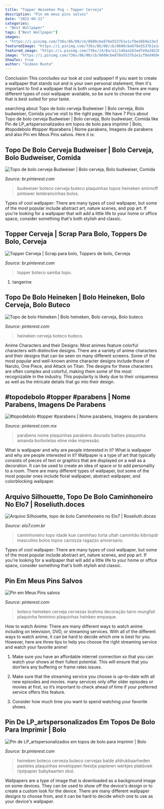 ```yaml
---
title: "Topper Heineken Png ~ Topper Cerveja"
description: "Pin em meus pins salvos"
date: "2022-04-21"
categories:
- "Best Wallpaper"
tags: ["Best Wallpaper"]
images:
- "https://i.pinimg.com/736x/86/00/cb/8600cbe878e5537b1e1cf8ed4b9e23e3.jpg"
featuredImage: "https://i.pinimg.com/736x/86/00/cb/8600cbe878e5537b1e1cf8ed4b9e23e3.jpg"
featured_image: "https://i.pinimg.com/736x/14/8a/a1/148aa162ed7e9a2022bb8a76d1f9a0eb.jpg"
image: "https://i.pinimg.com/736x/86/00/cb/8600cbe878e5537b1e1cf8ed4b9e23e3.jpg"
ShowToc: true
author: "Gideon Runte"
---
```



Conclusion
This concludes our look at cool wallpaper! If you want to create a wallpaper that stands out and is your own personal statement, then it's important to find a wallpaper that is both unique and stylish. There are many different types of cool wallpaper available, so be sure to choose the one that is best suited for your taste.

	

		
searching about Topo de bolo cerveja Budweiser | Bolo cerveja, Bolo budweiser, Comida you've visit to the right page. We have 7 Pics about Topo de bolo cerveja Budweiser | Bolo cerveja, Bolo budweiser, Comida like Pin de LP_artspersonalizados em topos de bolo para imprimir | Bolo, #topodebolo #topper #parabens | Nome parabens, Imagens de parabens and also Pin em Meus Pins salvos. Here it is:
		
    
## Topo De Bolo Cerveja Budweiser | Bolo Cerveja, Bolo Budweiser, Comida

<img loading=lazy src="https://i.pinimg.com/736x/b9/4b/ff/b94bffe976c2c083141e618608d7f7fc.jpg" onerror="this.onerror=null;this.src='https://tse4.mm.bing.net/th?id=OIP.bjrfXeQwe8Ou2XdVXKtpMwHaKe&amp;pid=15.1';" alt="Topo de bolo cerveja Budweiser | Bolo cerveja, Bolo budweiser, Comida">

_Source: br.pinterest.com_

>budweiser boteco cerveja buteco plaquinhas topos heineken smirnoff pintower lembrancinhas bolos. 

	

Types of cool wallpaper:
There are many types of cool wallpaper, but some of the most popular include abstract art, nature scenes, and pop art. If you're looking for a wallpaper that will add a little life to your home or office space, consider something that's both stylish and classic.

    
## Topper Cerveja | Scrap Para Bolo, Toppers De Bolo, Cerveja

<img loading=lazy src="https://i.pinimg.com/736x/85/5d/dc/855ddc92792ea5f2c451bd9c907df2f6.jpg" onerror="this.onerror=null;this.src='https://tse1.mm.bing.net/th?id=OIP.ZVzRLEuQiwQO_882Xzov5QHaE6&amp;pid=15.1';" alt="Topper Cerveja | Scrap para bolo, Toppers de bolo, Cerveja">

_Source: br.pinterest.com_

>topper boteco samba topo. 

	

1. tangerine 

    
## Topo De Bolo Heineken | Bolo Heineken, Bolo Cerveja, Bolo Buteco

<img loading=lazy src="https://i.pinimg.com/originals/ac/d9/68/acd968dc2b3e174b652f469be525d1f3.jpg" onerror="this.onerror=null;this.src='https://tse3.mm.bing.net/th?id=OIP.kbJEY_D7CHKkXUL0oo1n6gHaKe&amp;pid=15.1';" alt="Topo de bolo Heineken | Bolo heineken, Bolo cerveja, Bolo buteco">

_Source: pinterest.com_

>heineken cerveja boteco buteco. 

	

Anime Characters and their Designs: Most animes feature colorful characters with distinctive designs.
There are a variety of anime characters and their designs that can be seen on many different screens. Some of the most popular and well-known anime character designs include those of Naruto, One Piece, and Attack on Titan. The designs for these characters are often complex and colorful, making them some of the most recognizable in the industry. This popularity is likely due to their uniqueness as well as the intricate details that go into their design.

    
## #topodebolo #topper #parabens | Nome Parabens, Imagens De Parabens

<img loading=lazy src="https://i.pinimg.com/736x/14/8a/a1/148aa162ed7e9a2022bb8a76d1f9a0eb.jpg" onerror="this.onerror=null;this.src='https://tse1.mm.bing.net/th?id=OIP.3vLm0PtC-GDHbgBVS7NK1AHaKM&amp;pid=15.1';" alt="#topodebolo #topper #parabens | Nome parabens, Imagens de parabens">

_Source: pinterest.com.mx_

>parabens nome plaquinhas parabéns dourado balões plaquinha amanda borboletas eline mãe impressão. 

	

What is wallpaper and why are people interested in it?
What is wallpaper and why are people interested in it?
Wallpaper is a type of art that typically consists of pieces of text or graphics that are displayed on a wall as a decoration. It can be used to create an idea of space or to add personality to a room. There are many different types of wallpaper, but some of the most popular ones include floral wallpaper, abstract wallpaper, and colorblocking wallpaper.

    
## Arquivo Silhouette, Topo De Bolo Caminhoneiro No Elo7 | Roseliuth.doces

<img loading=lazy src="https://img.elo7.com.br/product/zoom/314963B/arquivo-silhouette-topo-de-bolo-caminhoneiro-topo-bolo-caminhao.jpg" onerror="this.onerror=null;this.src='https://tse4.mm.bing.net/th?id=OIP.uxtd05TpYbEM33GuUvouCAHaJ4&amp;pid=15.1';" alt="Arquivo Silhouette, topo de bolo Caminhoneiro no Elo7 | Roseliuth.doces">

_Source: elo7.com.br_

>caminhoneiro topo idade kue caminhao torta ultah caminhão kibrispdr masculino bolos topos carrozza ragazzo aniversario. 

	

Types of cool wallpaper:
There are many types of cool wallpaper, but some of the most popular include abstract art, nature scenes, and pop art. If you're looking for a wallpaper that will add a little life to your home or office space, consider something that's both stylish and classic.

    
## Pin Em Meus Pins Salvos

<img loading=lazy src="https://i.pinimg.com/736x/b2/22/8b/b2228bc837d30b78eb584a7088b7d884.jpg" onerror="this.onerror=null;this.src='https://tse1.mm.bing.net/th?id=OIP.nuHFG4xV0ekFyDZTP-QbzgHaKi&amp;pid=15.1';" alt="Pin em Meus Pins salvos">

_Source: pinterest.com_

>boteco heineken cerveja cervezas brahma decoração tarro mungfali plaquinha feminino plaquinhas heinken empaque. 

	

How to watch Anime: There are many different ways to watch anime including on television, DVD, or streaming services.
With all of the different ways to watch anime, it can be hard to decide which one is best for you. However, here are three tips to help you choose the right streaming service and watch your favorite anime!
1. Make sure you have an affordable internet connection so that you can watch your shows at their fullest potential. This will ensure that you don’tera any buffering or frame rates issues.

2. Make sure that the streaming service you choose is up-to-date with all new episodes and movies. many services only offer older episodes or movies at first, so it’s important to check ahead of time if your preferred service offers this feature.

3. Consider how much time you want to spend watching your favorite shows.

    
## Pin De LP_artspersonalizados Em Topos De Bolo Para Imprimir | Bolo

<img loading=lazy src="https://i.pinimg.com/736x/86/00/cb/8600cbe878e5537b1e1cf8ed4b9e23e3.jpg" onerror="this.onerror=null;this.src='https://tse1.mm.bing.net/th?id=OIP.5k3EwD7nZy4A-wz9TNSjWwHaKF&amp;pid=15.1';" alt="Pin de LP_artspersonalizados em topos de bolo para imprimir | Bolo">

_Source: br.pinterest.com_

>heineken boteco cerveza buteco cervejas balde afdrukbaarheden pasteles plaquinhas enveloppen feestje papieren werkjes plakboek rijstpapier babykaarten skol. 

	

Wallpapers are a type of image that is downloaded as a background image on some devices. They can be used to show off the device's design or to create a custom look for the device. There are many different wallpaper designs to choose from, and it can be hard to decide which one to use as your device's wallpaper.

